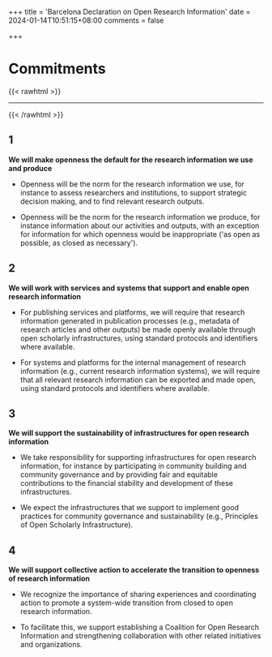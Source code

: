 +++
title = 'Barcelona Declaration on Open Research Information'
date = 2024-01-14T10:51:15+08:00
comments = false

+++

# Commitments
{{< rawhtml >}}
<hr class="small">
{{< /rawhtml >}}

## 1

**We will make openness the default for the research information
we use and produce**

* Openness will be the norm for the research information we use, for instance to assess researchers and institutions, to support strategic decision making, and to find relevant research outputs.

* Openness will be the norm for the research information we produce, for instance information about our activities and outputs, with an exception for information for which openness would be inappropriate ('as open as possible, as closed as necessary').

## 2
**We will work with services and systems that support
and enable open research information**

* For publishing services and platforms, we will require that research information generated in publication processes (e.g., metadata of research articles and other outputs) be made openly available through open scholarly infrastructures, using standard protocols and identifiers where available.

* For systems and platforms for the internal management of research information (e.g., current research information systems), we will require that all relevant research information can be exported and made open, using standard protocols and identifiers where available.


## 3
**We will support the sustainability of infrastructures
for open research information**

* We take responsibility for supporting infrastructures for open research information, for instance by participating in community building and community governance and by providing fair and equitable contributions to the financial stability and development of these infrastructures.

* We expect the infrastructures that we support to implement good practices for community governance and sustainability (e.g., Principles of Open Scholarly Infrastructure).


## 4
**We will support collective action to accelerate the transition
to openness of research information**

* We recognize the importance of sharing experiences and coordinating action to promote a system-wide transition from closed to open research information.

* To facilitate this, we support establishing a Coalition for Open Research Information and strengthening collaboration with other related initiatives and organizations.

